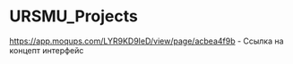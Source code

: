 # URSMU_Projects
https://app.moqups.com/LYR9KD9IeD/view/page/acbea4f9b -  Ссылка на концепт интерфейс
